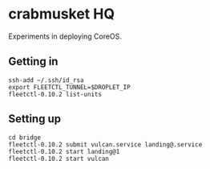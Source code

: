 # crabmusket HQ

Experiments in deploying CoreOS.

## Getting in

    ssh-add ~/.ssh/id_rsa
    export FLEETCTL_TUNNEL=$DROPLET_IP
    fleetctl-0.10.2 list-units

## Setting up

    cd bridge
    fleetctl-0.10.2 submit vulcan.service landing@.service
    fleetctl-0.10.2 start landing@1
    fleetctl-0.10.2 start vulcan
